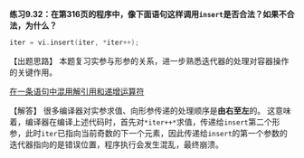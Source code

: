 **练习9.32：在第316页的程序中，像下面语句这样调用`insert`是否合法？如果不合法，为什么？**

```cpp
iter = vi.insert(iter, *iter++);
```

【出题思路】
本题复习实参与形参的关系，进一步熟悉迭代器的处理对容器操作的关键作用。

[在一条语句中混用解引用和递增运算符](https://github.com/KimmiGYH/CPP_Primer_Notes_Public/blob/master/%E7%AC%AC4%E7%AB%A0%20%E8%A1%A8%E8%BE%BE%E5%BC%8F.md#%E5%9C%A8%E4%B8%80%E6%9D%A1%E8%AF%AD%E5%8F%A5%E4%B8%AD%E6%B7%B7%E7%94%A8%E8%A7%A3%E5%BC%95%E7%94%A8%E5%92%8C%E9%80%92%E5%A2%9E%E8%BF%90%E7%AE%97%E7%AC%A6)

【解答】 很多编译器对实参求值、向形参传递的处理顺序是**由右至左**的。
这意味着，编译器在编译上述代码时，首先对`*iter++*`求值，传递给`insert`第二个形参，此时`iter`已指向当前奇数的下一个元素，因此传递给`insert`的第一个参数的迭代器指向的是错误位置，程序执行会发生混乱，最终崩溃。